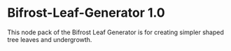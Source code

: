 # Bifrost-Leaf-Generator 1.0
This node pack of the Bifrost Leaf Generator is for creating simpler shaped tree leaves and undergrowth.
